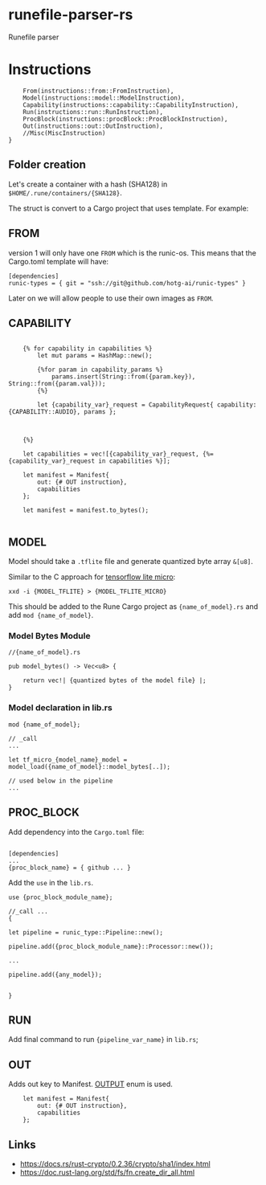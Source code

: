 # runefile-parser-rs
Runefile parser

# Instructions

```pub enum Instruction {
    From(instructions::from::FromInstruction),
    Model(instructions::model::ModelInstruction),
    Capability(instructions::capability::CapabilityInstruction),
    Run(instructions::run::RunInstruction),
    ProcBlock(instructions::procBlock::ProcBlockInstruction),
    Out(instructions::out::OutInstruction),
    //Misc(MiscInstruction)
}
```

## Folder creation

Let's create a container with a hash (SHA128) in `$HOME/.rune/containers/{SHA128}`.

The struct is convert to a Cargo project that uses template. For example:

## FROM

version 1 will only have one `FROM` which is the runic-os. This means that 
the Cargo.toml template will have:

```
[dependencies]
runic-types = { git = "ssh://git@github.com/hotg-ai/runic-types" }
```

Later on we will allow people to use their own images as `FROM`. 


## CAPABILITY 

```

    {% for capability in capabilities %}
        let mut params = HashMap::new();

        {%for param in capability_params %} 
            params.insert(String::from({param.key}), String::from({param.val}));
        {%}

        let {capability_var}_request = CapabilityRequest{ capability: {CAPABILITY::AUDIO}, params }; 
        


    {%}

    let capabilities = vec![{capability_var}_request, {%= {capability_var}_request in capabilities %}];

    let manifest = Manifest{
        out: {# OUT instruction},
        capabilities
    };

    let manifest = manifest.to_bytes();


```

## MODEL

Model should take a `.tflite` file and generate quantized byte array `&[u8]`.

Similar to the C approach for [tensorflow lite micro](https://github.com/tensorflow/tensorflow/blob/master/tensorflow/lite/micro/examples/micro_speech/train/train_micro_speech_model.ipynb?short_path=1a1d5ff#L560): 

```xxd -i {MODEL_TFLITE} > {MODEL_TFLITE_MICRO}``` 

This should be added to the Rune Cargo project as `{name_of_model}.rs` and 
add `mod {name_of_model}`. 

### Model Bytes Module
```
//{name_of_model}.rs 

pub model_bytes() -> Vec<u8> {

    return vec!| {quantized bytes of the model file} |;
}

```

### Model declaration in lib.rs
```
mod {name_of_model};

// _call
...

let tf_micro_{model_name}_model = model_load({name_of_model}::model_bytes[..]);

// used below in the pipeline
...

```

## PROC_BLOCK

Add dependency into the `Cargo.toml` file:

```

[dependencies]
...
{proc_block_name} = { github ... }

```

Add the `use` in the `lib.rs`.

```
use {proc_block_module_name};

//_call ... 
{

let pipeline = runic_type::Pipeline::new();

pipeline.add({proc_block_module_name}::Processor::new());

...

pipeline.add({any_model});


}

```


## RUN

Add final command to run `{pipeline_var_name}` in `lib.rs`; 


## OUT 

Adds out key to Manifest. [OUTPUT](https://github.com/hotg-ai/runic-types/blob/master/src/provider.rs#L9) enum is used.

```
    let manifest = Manifest{
        out: {# OUT instruction},
        capabilities
    };
```


## Links

* https://docs.rs/rust-crypto/0.2.36/crypto/sha1/index.html
* https://doc.rust-lang.org/std/fs/fn.create_dir_all.html




